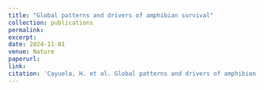 ```yaml
---
title: "Global patterns and drivers of amphibian survival"
collection: publications
permalink: 
excerpt:
date: 2024-11-01
venue: Nature
paperurl:
link:
citation: 'Cayuela, H. et al. Global patterns and drivers of amphibian survival. <i>in review</i>'
---
```

